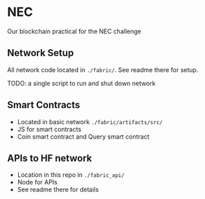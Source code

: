 # NEC
Our blockchain practical for the NEC challenge


## Network Setup
All network code located in `./fabric/`. See readme there for setup.

TODO: a single script to run and shut down network

## Smart Contracts
- Located in basic network `./fabric/artifacts/src/`
- JS for smart contracts
- Coin smart contract and Query smart contract

## APIs to HF network
- Location in this repo in `./fabric_api/`
- Node for APIs
- See readme there for details
